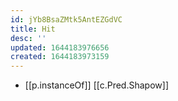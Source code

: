 ```yaml
---
id: jYb8BsaZMtk5AntEZGdVC
title: Hit
desc: ''
updated: 1644183976656
created: 1644183973159
---
```


- [[p.instanceOf]] [[c.Pred.Shapow]]
